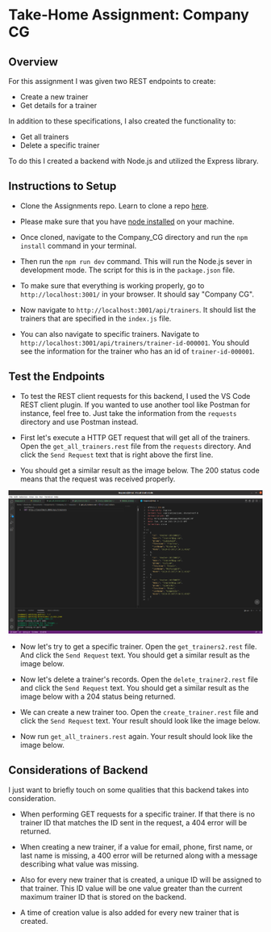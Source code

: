<h1>Take-Home Assignment: Company CG</h1>

<h2>Overview</h2>

For this assignment I was given two REST endpoints to create:
* Create a new trainer
* Get details for a trainer

In addition to these specifications, I also created the functionality to:
* Get all trainers
* Delete a specific trainer

To do this I created a backend with Node.js and utilized the Express library.

<h2>Instructions to Setup</h2>

* Clone the Assignments repo.  Learn to clone a repo [here](https://docs.github.com/en/github/creating-cloning-and-archiving-repositories/cloning-a-repository-from-github/cloning-a-repository).

* Please make sure that you have [node installed](https://docs.npmjs.com/downloading-and-installing-node-js-and-npm) on your machine.

* Once cloned, navigate to the Company_CG directory and run the `npm install` command in your terminal.

* Then run the `npm run dev` command.  This will run the Node.js sever in development mode.  The script for this is in the `package.json` file.

* To make sure that everything is working properly, go to `http://localhost:3001/` in your browser.  It should say "Company CG".

* Now navigate to `http://localhost:3001/api/trainers`.  It should list the trainers that are specified in the `index.js` file.

* You can also navigate to specific trainers. Navigate to `http://localhost:3001/api/trainers/trainer-id-000001`.  You should see the information for the trainer who has an id of `trainer-id-000001`.

<h2>Test the Endpoints</h2>

* To test the REST client requests for this backend, I used the VS Code REST client plugin.  If you wanted to use another tool like Postman for instance, feel free to.  Just take the information from the `requests` directory and use Postman instead.

* First let's execute a HTTP GET request that will get all of the trainers.  Open the `get_all_trainers.rest` file from the `requests` directory.  And click the `Send Request` text that is right above the first line.

* You should get a similar result as the image below.  The 200 status code means that the request was received properly.

![get_all_trainers](https://github.com/djl218/Assignments/blob/main/Company_CG/images/get_all_trainers.png)

* Now let's try to get a specific trainer.  Open the `get_trainers2.rest` file.  And click the `Send Request` text.  You should get a similar result as the image below.

* Now let's delete a trainer's records.  Open the `delete_trainer2.rest` file and click the `Send Request` text.  You should get a similar result as the image below with a 204 status being returned.

* We can create a new trainer too.  Open the `create_trainer.rest` file and click the `Send Request` text.  Your result should look like the image below.

* Now run `get_all_trainers.rest` again.  Your result should look like the image below.

<h2>Considerations of Backend</h2>

I just want to briefly touch on some qualities that this backend takes into consideration.

* When performing GET requests for a specific trainer.  If that there is no trainer ID that matches the ID sent in the request, a 404 error will be returned.

* When creating a new trainer, if a value for email, phone, first name, or last name is missing, a 400 error will be returned along with a message describing what value was missing.

* Also for every new trainer that is created, a unique ID will be assigned to that trainer.  This ID value will be one value greater than the current maximum trainer ID that is stored on the backend.

* A time of creation value is also added for every new trainer that is created.